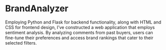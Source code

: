 # BrandAnalyzer
Employing Python and Flask for backend functionality, along with HTML and CSS for frontend design, I’ve constructed a web application that employs sentiment analysis. By analyzing comments from past buyers, users can fine-tune their preferences and access brand rankings that cater to their selected filters.
